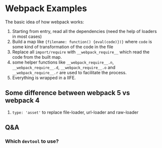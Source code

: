 # Webpack Examples
The basic idea of how webpack works:
1. Starting from entry, read all the dependencies (need the help of loaders in most cases)
2. Build a map like `{filename: function() {eval(code)})}` where `code` is some kind of transformation of the code in the file
3. Replace all `import/require` with `__webpack_require__` which read the code from the built map.
4. some helper functions like `__webpack_require__.n`, `__webpack_require__.d`, `__webpack_require__.o` and `__webpack_require__.r` are used to facilitate the process.
5. Everything is wrapped in a IIFE.

## Some difference between webpack 5 vs webpack 4
1. `type: 'asset'` to replace file-loader, url-loader and raw-loader

## Q&A
### Which `devtool` to use?